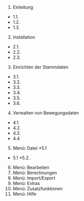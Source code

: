 
1. Einleitung
* 1.1. 
*  1.2.
*  1.3.
2.   Installation
*  2.1.
*  2.2.
*  2.3.
3.   Einrichten der Stammdaten
*  3.1.
*  3.2.
*  3.3.
*  3.4.
*  3.5.
*  3.6.
4.  Verwalten von Bewegungsdaten
*  4.1.
* 4.2.
* 4.3.
* 4.4
5. Menü: Datei
 *5.1
 * 5.1
 *5.2.  
6. Menü: Bearbeiten
7. Menü: Berechnungen
8.   Menü: Import/Export
9.   Menü: Extras
10.  Menü: Zusatzfunktionen
11.   Menü: Hilfe